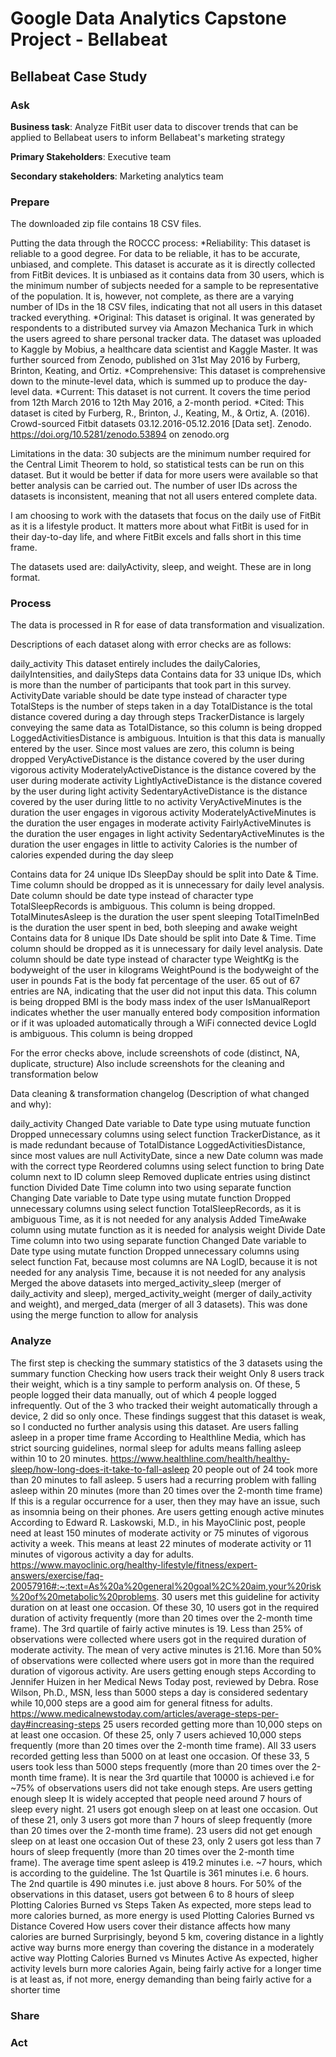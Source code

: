 # Google Data Analytics Capstone Project - Bellabeat

## Bellabeat Case Study

### Ask

**Business task**:  Analyze FitBit user data to discover trends that can be applied to Bellabeat users to inform Bellabeat's marketing strategy

**Primary Stakeholders**:  Executive team

**Secondary stakeholders**:  Marketing analytics team

### Prepare 

The downloaded zip file contains 18 CSV files.

Putting the data through the ROCCC process:
*Reliability: This dataset is reliable to a good degree. For data to be reliable, it has to be accurate, unbiased, and complete. This dataset is accurate as it is directly collected from FitBit devices. It is unbiased as it contains data from 30 users, which is the minimum number of subjects needed for a sample to be representative of the population. It is, however, not complete, as there are a varying number of IDs in the 18 CSV files, indicating that not all users in this dataset tracked everything. 
*Original: This dataset is original. It was generated by respondents to a distributed survey via Amazon Mechanica Turk in which the users agreed to share personal tracker data. The dataset was uploaded to Kaggle by Mobius, a healthcare data scientist and Kaggle Master. It was further sourced from Zenodo, published on 31st May 2016 by Furberg, Brinton, Keating, and Ortiz.
*Comprehensive: This dataset is comprehensive down to the minute-level data, which is summed up to produce the day-level data.
*Current: This dataset is not current. It covers the time period from 12th March 2016 to 12th May 2016, a 2-month period. 
*Cited: This dataset is cited by Furberg, R., Brinton, J., Keating, M., & Ortiz, A. (2016). Crowd-sourced Fitbit datasets 03.12.2016-05.12.2016 [Data set]. Zenodo. https://doi.org/10.5281/zenodo.53894 on zenodo.org

Limitations in the data:
30 subjects are the minimum number required for the Central Limit Theorem to hold, so statistical tests can be run on this dataset. But it would be better if data for more users were available so that better analysis can be carried out.
The number of user IDs across the datasets is inconsistent, meaning that not all users entered complete data.

I am choosing to work with the datasets that focus on the daily use of FitBit as it is a lifestyle product. It matters more about what FitBit is used for in their day-to-day life, and where FitBit excels and falls short in this time frame. 

The datasets used are: dailyActivity, sleep, and weight.
These are in long format.

### Process

The data is processed in R for ease of data transformation and visualization.

Descriptions of each dataset along with error checks are as follows:

daily_activity
This dataset entirely includes the dailyCalories, dailyIntensities, and dailySteps data
Contains data for 33 unique IDs, which is more than the number of participants that took part in this survey.
ActivityDate variable should be date type instead of character type
TotalSteps is the number of steps taken in a day
TotalDistance is the total distance covered during a day through steps
TrackerDistance is largely conveying the same data as TotalDistance, so this column is being dropped
LoggedActivitiesDistance is ambiguous. Intuition is that this data is manually entered by the user. Since most values are zero, this column is being dropped
VeryActiveDistance is the distance covered by the user during vigorous activity
ModeratelyActiveDistance is the distance covered by the user during moderate activity
LightlyActiveDistance is the distance covered by the user during light activity
SedentaryActiveDistance is the distance covered by the user during little to no activity
VeryActiveMinutes is the duration the user engages in vigorous activity
ModeratelyActiveMinutes is the duration the user engages in moderate activity
FairlyActiveMinutes is the duration the user engages in light activity
SedentaryActiveMinutes is the duration the user engages in little to activity
Calories is the number of calories expended during the day
sleep


Contains data for 24 unique IDs
SleepDay should be split into Date & Time. Time column should be dropped as it is unnecessary for daily level analysis. Date column should be date type instead of character type
TotalSleepRecords is ambiguous. This column is being dropped.
TotalMinutesAsleep is the duration the user spent sleeping
TotalTimeInBed is the duration the user spent in bed, both sleeping and awake 
weight
Contains data for 8 unique IDs
Date should be split into Date & Time. Time column should be dropped as it is unnecessary for daily level analysis. Date column should be date type instead of character type
WeightKg is the bodyweight of the user in kilograms
WeightPound is the bodyweight of the user in pounds 
Fat is the body fat percentage of the user. 65 out of 67 entries are NA, indicating that the user did not input this data. This column is being dropped
BMI is the body mass index of the user
IsManualReport indicates whether the user manually entered body composition information or if it was uploaded automatically through a WiFi connected device
LogId is ambiguous. This column is being dropped

For the error checks above, include screenshots of code (distinct, NA, duplicate, structure)
Also include screenshots for the cleaning and transformation below

Data cleaning & transformation changelog (Description of what changed and why):

daily_activity
Changed Date variable to Date type using mutuate function
Dropped unnecessary columns using select function
TrackerDistance, as it is made redundant because of TotalDistance
LoggedActivitiesDistance, since most values are null
ActivityDate, since a new Date column was made with the correct type
Reordered columns using select function to bring Date column next to ID column
sleep
Removed duplicate entries using distinct function
Divided  Date Time column into two using separate function
Changing Date variable to Date type using mutate function
Dropped unnecessary columns using select function
TotalSleepRecords, as it is ambiguous
Time, as it is not needed for any analysis
Added TimeAwake column using mutate function as it is needed for analysis
weight
Divide Date Time column into two using separate function
Changed Date variable to Date type using mutate function
Dropped unnecessary columns using select function
Fat, because most columns are NA
LogID, because it is not needed for any analysis
Time, because it is not needed for any analysis
Merged the above datasets into merged_activity_sleep (merger of daily_activity and sleep), merged_activity_weight (merger of daily_activity and weight), and merged_data (merger of all 3 datasets). This was done using the merge function to allow for analysis 

### Analyze

The first step is checking the summary statistics of the 3 datasets using the summary function
Checking how users track their weight
Only 8 users track their weight, which is a tiny sample to perform analysis on. 
Of these, 5 people logged their data manually, out of which 4 people logged infrequently. 
Out of the 3 who tracked their weight automatically through a device, 2 did so only once. 
These findings suggest that this dataset is weak, so I conducted no further analysis using this dataset.
Are users falling asleep in a proper time frame
According to Healthline Media, which has strict sourcing guidelines, normal sleep for adults means falling asleep within 10 to 20 minutes.
https://www.healthline.com/health/healthy-sleep/how-long-does-it-take-to-fall-asleep
20 people out of 24 took more than 20 minutes to fall asleep.
5 users had a recurring problem with falling asleep within 20 minutes (more than 20 times over the 2-month time frame)
If this is a regular occurrence for a user, then they may have an issue, such as insomnia being on their phones.
Are users getting enough active minutes
According to Edward R. Laskowski, M.D., in his MayoClinic post, people need at least 150 minutes of moderate activity or 75 minutes of vigorous activity a week. This means at least 22 minutes of moderate activity or 11 minutes of vigorous activity a day for adults.
https://www.mayoclinic.org/healthy-lifestyle/fitness/expert-answers/exercise/faq-20057916#:~:text=As%20a%20general%20goal%2C%20aim,your%20risk%20of%20metabolic%20problems.
30 users met this guideline for activity duration on at least one occasion.
Of these 30, 10 users got in the required duration of activity frequently (more than 20 times over the 2-month time frame).
The 3rd quartile of fairly active minutes is 19. Less than 25% of observations were collected where users got in the required duration of moderate activity.
The mean of very active minutes is 21.16. More than 50% of observations were collected where users got in more than the required duration of vigorous activity.
Are users getting enough steps
According to Jennifer Huizen in her Medical News Today post, reviewed by Debra. Rose Wilson, Ph.D., MSN, less than 5000 steps a day is considered sedentary while 10,000 steps are a good aim for general fitness for adults.
https://www.medicalnewstoday.com/articles/average-steps-per-day#increasing-steps
25 users recorded getting more than 10,000 steps on at least one occasion.
Of these 25, only 7 users achieved 10,000 steps frequently (more than 20 times over the 2-month time frame).
All 33 users recorded getting less than 5000 on at least one occasion.
Of these 33, 5 users took less than 5000 steps frequently (more than 20 times over the 2-month time frame).
It is near the 3rd quartile that 10000 is achieved i.e for ~75% of observations users did not take enough steps.
Are users getting enough sleep
It is widely accepted that people need around 7 hours of sleep every night.
21 users got enough sleep on at least one occasion.
Out of these 21, only 3 users got more than 7 hours of sleep frequently (more than 20 times over the 2-month time frame).
23 users did not get enough sleep on at least one occasion
Out of these 23, only 2 users got less than 7 hours of sleep frequently (more than 20 times over the 2-month time frame).
The average time spent asleep is 419.2 minutes i.e. ~7 hours, which is according to the guideline.
The 1st Quartile is 361 minutes i.e. 6 hours.
The 2nd quartile is 490 minutes i.e. just above 8 hours.
For 50% of the observations in this dataset, users got between 6 to 8 hours of sleep
Plotting Calories Burned vs Steps Taken
As expected, more steps lead to more calories burned, as more energy is used
Plotting Calories Burned vs Distance Covered
How users cover their distance affects how many calories are burned
Surprisingly, beyond 5 km, covering distance in a lightly active way burns more energy than covering the distance in a moderately active way 
Plotting Calories Burned vs Minutes Active
As expected, higher activity levels burn more calories
Again, being fairly active for a longer time is at least as, if not more, energy demanding than being fairly active for a shorter time

### Share


### Act
